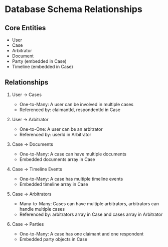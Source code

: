 # Database Schema Relationships

## Core Entities

- User
- Case
- Arbitrator
- Document
- Party (embedded in Case)
- Timeline (embedded in Case)

## Relationships

1. User -> Cases

   - One-to-Many: A user can be involved in multiple cases
   - Referenced by: claimantId, respondentId in Case

2. User -> Arbitrator

   - One-to-One: A user can be an arbitrator
   - Referenced by: userId in Arbitrator

3. Case -> Documents

   - One-to-Many: A case can have multiple documents
   - Embedded documents array in Case

4. Case -> Timeline Events

   - One-to-Many: A case has multiple timeline events
   - Embedded timeline array in Case

5. Case -> Arbitrators

   - Many-to-Many: Cases can have multiple arbitrators, arbitrators can handle multiple cases
   - Referenced by: arbitrators array in Case and cases array in Arbitrator

6. Case -> Parties
   - One-to-Many: A case has one claimant and one respondent
   - Embedded party objects in Case
